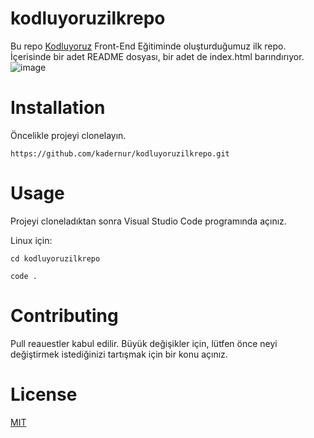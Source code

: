 # kodluyoruzilkrepo
Bu repo [Kodluyoruz](https://kodluyoruz.org) Front-End Eğitiminde oluşturduğumuz ilk repo. İçerisinde bir adet README dosyası, bir adet de index.html barındırıyor.
![image](https://user-images.githubusercontent.com/63293055/230644975-9d464226-f08c-456a-9e8b-d4c7f506c220.png)

# Installation

Öncelikle projeyi clonelayın. 

```kader
https://github.com/kadernur/kodluyoruzilkrepo.git
```



# Usage

Projeyi cloneladıktan sonra Visual Studio Code programında açınız.

Linux için:


```kader
cd kodluyoruzilkrepo

code .
 ```
 
 
 # Contributing
 
 Pull reauestler kabul edilir. Büyük değişikler için, lütfen önce neyi değiştirmek istediğinizi tartışmak için bir konu açınız.
 
 # License
 [MIT](https://choosealicense.com/licenses/mit/)
 
 
 
 
